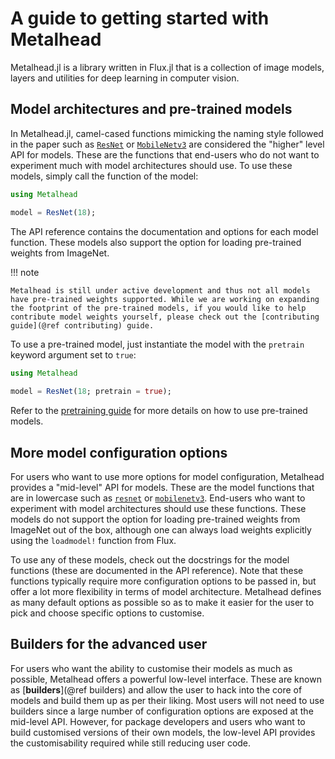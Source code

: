 # A guide to getting started with Metalhead

Metalhead.jl is a library written in Flux.jl that is a collection of image models, layers and utilities for deep learning in computer vision.

## Model architectures and pre-trained models

In Metalhead.jl, camel-cased functions mimicking the naming style followed in the paper such as [`ResNet`](@ref) or [`MobileNetv3`](@ref) are considered the "higher" level API for models. These are the functions that end-users who do not want to experiment much with model architectures should use. To use these models, simply call the function of the model:

```julia
using Metalhead

model = ResNet(18);
```

The API reference contains the documentation and options for each model function. These models also support the option for loading pre-trained weights from ImageNet.

!!! note

	Metalhead is still under active development and thus not all models have pre-trained weights supported. While we are working on expanding the footprint of the pre-trained models, if you would like to help contribute model weights yourself, please check out the [contributing guide](@ref contributing) guide.

To use a pre-trained model, just instantiate the model with the `pretrain` keyword argument set to `true`:

```julia
using Metalhead
  
model = ResNet(18; pretrain = true);
```

Refer to the [pretraining guide](@pretrained) for more details on how to use pre-trained models.

## More model configuration options

For users who want to use more options for model configuration, Metalhead provides a "mid-level" API for models. These are the model functions that are in lowercase such as [`resnet`](@ref) or [`mobilenetv3`](@ref). End-users who want to experiment with model architectures should use these functions. These models do not support the option for loading pre-trained weights from ImageNet out of the box, although one can always load weights explicitly using the `loadmodel!` function from Flux.

To use any of these models, check out the docstrings for the model functions (these are documented in the API reference). Note that these functions typically require more configuration options to be passed in, but offer a lot more flexibility in terms of model architecture. Metalhead defines as many default options as possible so as to make it easier for the user to pick and choose specific options to customise.

## Builders for the advanced user

For users who want the ability to customise their models as much as possible, Metalhead offers a powerful low-level interface. These are known as [**builders**](@ref builders) and allow the user to hack into the core of models and build them up as per their liking. Most users will not need to use builders since a large number of configuration options are exposed at the mid-level API. However, for package developers and users who want to build customised versions of their own models, the low-level API provides the customisability required while still reducing user code.
